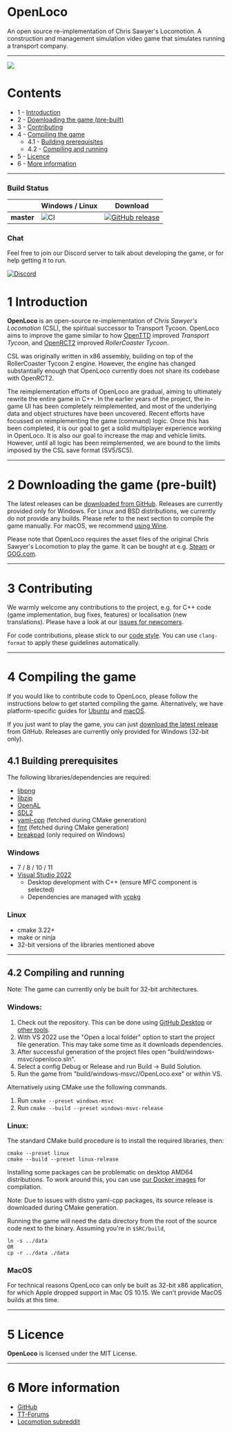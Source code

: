 # OpenLoco
An open source re-implementation of Chris Sawyer's Locomotion. A construction and management simulation video game that simulates running a transport company.

---

![](https://user-images.githubusercontent.com/604665/55420349-1a2aea00-5577-11e9-87da-78fe5cdb09e1.png)

# Contents
- 1 - [Introduction](#1-introduction)
- 2 - [Downloading the game (pre-built)](#2-downloading-the-game-pre-built)
- 3 - [Contributing](#3-contributing)
- 4 - [Compiling the game](#4-compiling-the-game)
  - 4.1 - [Building prerequisites](#41-building-prerequisites)
  - 4.2 - [Compiling and running](#42-compiling-and-running)
- 5 - [Licence](#5-licence)
- 6 - [More information](#6-more-information)

---

### Build Status
|             | Windows / Linux | Download |
|-------------|-----------------|----------|
| **master**  | ![CI](https://github.com/OpenLoco/OpenLoco/workflows/CI/badge.svg) | [![GitHub release](https://img.shields.io/github/release/OpenLoco/OpenLoco.svg)](https://github.com/OpenLoco/OpenLoco/releases) |

### Chat

Feel free to join our Discord server to talk about developing the game, or for help getting it to run.

[![Discord](https://img.shields.io/discord/689445672390361176)](https://discord.gg/vEuNRHD)


# 1 Introduction

**OpenLoco** is an open-source re-implementation of *Chris Sawyer's Locomotion* (CSL), the spiritual successor to Transport Tycoon. OpenLoco aims to improve the game similar to how [OpenTTD](https://openttd.org) improved *Transport Tycoon*, and [OpenRCT2](https://openrct2.io) improved *RollerCoaster Tycoon*.

CSL was originally written in x86 assembly, building on top of the RollerCoaster Tycoon 2 engine. However, the engine has changed substantially enough that OpenLoco currently does not share its codebase with OpenRCT2.

The reimplementation efforts of OpenLoco are gradual, aiming to ultimately rewrite the entire game in C++. In the earlier years of the project, the in-game UI has been completely reimplemented, and most of the underlying data and object structures have been uncovered. Recent efforts have focussed on reimplementing the game (command) logic. Once this has been completed, it is our goal to get a solid multiplayer experience working in OpenLoco. It is also our goal to increase the map and vehicle limits. However, until all logic has been reimplemented, we are bound to the limits imposed by the CSL save format (SV5/SC5).

---

# 2 Downloading the game (pre-built)

The latest releases can be [downloaded from GitHub](https://github.com/OpenLoco/OpenLoco/releases). Releases are currently provided only for Windows.
For Linux and BSD distributions, we currently do not provide any builds. Please refer to the next section to compile the game manually. For macOS, we recommend [using Wine](https://github.com/OpenLoco/OpenLoco/wiki/Running-OpenLoco-on-macOS).

Please note that OpenLoco requires the asset files of the original Chris Sawyer's Locomotion to play the game.
It can be bought at e.g. [Steam](https://store.steampowered.com/app/356430/) or [GOG.com](https://www.gog.com/game/chris_sawyers_locomotion).

---

# 3 Contributing

We warmly welcome any contributions to the project, e.g. for C++ code (game implementation, bug fixes, features) or localisation (new translations).
Please have a look at our [issues for newcomers](https://github.com/OpenLoco/OpenLoco/issues?q=is%3Aopen+label%3A%22good+first+issue%22%2C%22hacktoberfest%22).

For code contributions, please stick to our [code style](https://github.com/OpenLoco/OpenLoco/wiki/Coding-Style).
You can use `clang-format` to apply these guidelines automatically.

---

# 4 Compiling the game

If you would like to contribute code to OpenLoco, please follow the instructions below to get started compiling the game.
Alternatively, we have platform-specific guides for [Ubuntu](https://github.com/OpenLoco/OpenLoco/wiki/Building-on-Ubuntu) and [macOS](https://github.com/OpenLoco/OpenLoco/wiki/Building-on-macOS).

If you just want to play the game, you can just [download the latest release](https://github.com/OpenLoco/OpenLoco/releases) from GitHub.
Releases are currently only provided for Windows (32-bit only).

## 4.1 Building prerequisites

The following libraries/dependencies are required:
- [libpng](http://www.libpng.org/pub/png/libpng.html)
- [libzip](https://libzip.org)
- [OpenAL](https://www.openal.org/)
- [SDL2](https://www.libsdl.org/download-2.0.php)
- [yaml-cpp](https://github.com/jbeder/yaml-cpp) (fetched during CMake generation)
- [fmt](https://github.com/fmtlib/fmt) (fetched during CMake generation)
- [breakpad](https://github.com/google/breakpad) (only required on Windows)

### Windows
- 7 / 8 / 10 / 11
- [Visual Studio 2022](https://www.visualstudio.com/vs/community/)
  - Desktop development with C++ (ensure MFC component is selected)
  - Dependencies are managed with [vcpkg](https://github.com/Microsoft/vcpkg)

### Linux
- cmake 3.22+
- make or ninja
- 32-bit versions of the libraries mentioned above

---

## 4.2 Compiling and running

Note: The game can currently only be built for 32-bit architectures.

### Windows:

1. Check out the repository. This can be done using [GitHub Desktop](https://desktop.github.com) or [other tools](https://help.github.com/articles/which-remote-url-should-i-use).
2. With VS 2022 use the "Open a local folder" option to start the project file generation. This may take some time as it downloads dependencies.
3. After successful generation of the project files open "build/windows-msvc/openloco.sln".
4. Select a config Debug or Release and run Build -> Build Solution.
4. Run the game from "build/windows-msvc/<config>/OpenLoco.exe" or within VS.

Alternatively using CMake use the following commands.

1. Run `cmake --preset windows-msvc`
2. Run `cmake --build --preset windows-msvc-release`

### Linux:

The standard CMake build procedure is to install the required libraries, then:
```
cmake --preset linux
cmake --build --preset linux-release
```

Installing some packages can be problematic on desktop AMD64 distributions. To work around this, you can use [our Docker images](https://github.com/OpenLoco/openloco-docker-build) for compilation.
    
Note: Due to issues with distro yaml-cpp packages, its source release is downloaded during CMake generation.

Running the game will need the data directory from the root of the source code next to the binary. Assuming you're in `$SRC/build`, 
```
ln -s ../data
OR
cp -r ../data ./data 
```

### MacOS

For technical reasons OpenLoco can only be built as 32-bit x86 application, for which Apple dropped support in Mac OS 10.15. We can't provide MacOS builds at this time.

---

# 5 Licence
**OpenLoco** is licensed under the MIT License.

---

# 6 More information
- [GitHub](https://github.com/OpenLoco/OpenLoco)
- [TT-Forums](https://www.tt-forums.net)
- [Locomotion subreddit](https://www.reddit.com/r/locomotion/)
